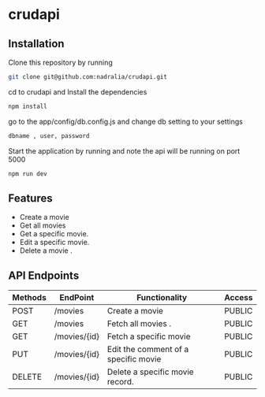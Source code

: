 # crudapi

## Installation
Clone this repository by running

```sh
git clone git@github.com:nadralia/crudapi.git
```

cd to crudapi and Install the dependencies

```sh
npm install
```

go to the app/config/db.config.js and change db setting to your settings

```sh
dbname , user, password
```

Start the application by running and note the api will be running on port 5000

```sh
npm run dev
```


## Features 
- Create a movie 
- Get all movies
- Get a specific movie.
- Edit a specific movie.
- Delete a movie .

## API Endpoints
| Methods | EndPoint                               | Functionality                                   |Access
| ------- | -------------------------------------- | ----------------------------------------------- |------
| POST    | /movies                      | Create a movie                               |PUBLIC
| GET     | /movies                      | Fetch all movies .                           |PUBLIC
| GET     | /movies/{id}                 | Fetch a specific movie                       |PUBLIC
| PUT     | /movies/{id}                 | Edit the comment of a specific movie         |PUBLIC
| DELETE  | /movies/{id}                 | Delete a specific movie record.              |PUBLIC